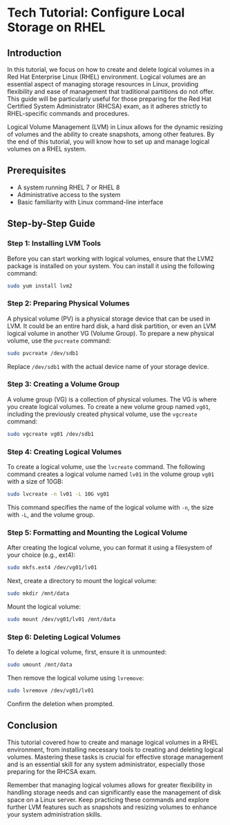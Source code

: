# Tech Tutorial: Configure Local Storage on RHEL

## Introduction

In this tutorial, we focus on how to create and delete logical volumes in a Red Hat Enterprise Linux (RHEL) environment. Logical volumes are an essential aspect of managing storage resources in Linux, providing flexibility and ease of management that traditional partitions do not offer. This guide will be particularly useful for those preparing for the Red Hat Certified System Administrator (RHCSA) exam, as it adheres strictly to RHEL-specific commands and procedures.

Logical Volume Management (LVM) in Linux allows for the dynamic resizing of volumes and the ability to create snapshots, among other features. By the end of this tutorial, you will know how to set up and manage logical volumes on a RHEL system.

## Prerequisites

- A system running RHEL 7 or RHEL 8
- Administrative access to the system
- Basic familiarity with Linux command-line interface

## Step-by-Step Guide

### Step 1: Installing LVM Tools

Before you can start working with logical volumes, ensure that the LVM2 package is installed on your system. You can install it using the following command:

```bash
sudo yum install lvm2
```

### Step 2: Preparing Physical Volumes

A physical volume (PV) is a physical storage device that can be used in LVM. It could be an entire hard disk, a hard disk partition, or even an LVM logical volume in another VG (Volume Group). To prepare a new physical volume, use the `pvcreate` command:

```bash
sudo pvcreate /dev/sdb1
```

Replace `/dev/sdb1` with the actual device name of your storage device.

### Step 3: Creating a Volume Group

A volume group (VG) is a collection of physical volumes. The VG is where you create logical volumes. To create a new volume group named `vg01`, including the previously created physical volume, use the `vgcreate` command:

```bash
sudo vgcreate vg01 /dev/sdb1
```

### Step 4: Creating Logical Volumes

To create a logical volume, use the `lvcreate` command. The following command creates a logical volume named `lv01` in the volume group `vg01` with a size of 10GB:

```bash
sudo lvcreate -n lv01 -L 10G vg01
```

This command specifies the name of the logical volume with `-n`, the size with `-L`, and the volume group.

### Step 5: Formatting and Mounting the Logical Volume

After creating the logical volume, you can format it using a filesystem of your choice (e.g., ext4):

```bash
sudo mkfs.ext4 /dev/vg01/lv01
```

Next, create a directory to mount the logical volume:

```bash
sudo mkdir /mnt/data
```

Mount the logical volume:

```bash
sudo mount /dev/vg01/lv01 /mnt/data
```

### Step 6: Deleting Logical Volumes

To delete a logical volume, first, ensure it is unmounted:

```bash
sudo umount /mnt/data
```

Then remove the logical volume using `lvremove`:

```bash
sudo lvremove /dev/vg01/lv01
```

Confirm the deletion when prompted.

## Conclusion

This tutorial covered how to create and manage logical volumes in a RHEL environment, from installing necessary tools to creating and deleting logical volumes. Mastering these tasks is crucial for effective storage management and is an essential skill for any system administrator, especially those preparing for the RHCSA exam.

Remember that managing logical volumes allows for greater flexibility in handling storage needs and can significantly ease the management of disk space on a Linux server. Keep practicing these commands and explore further LVM features such as snapshots and resizing volumes to enhance your system administration skills.